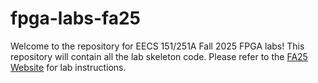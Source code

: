 # fpga-labs-fa25
Welcome to the repository for EECS 151/251A Fall 2025 FPGA labs! This repository will contain all the lab skeleton code. Please refer to the [FA25 Website](https://inst.eecs.berkeley.edu/~eecs151/fa25/) for lab instructions.
